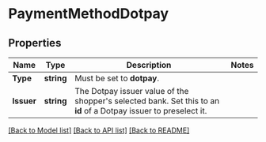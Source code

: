 # PaymentMethodDotpay

## Properties

Name | Type | Description | Notes
------------ | ------------- | ------------- | -------------
**Type** | **string** | Must be set to **dotpay**. | 
**Issuer** | **string** | The Dotpay issuer value of the shopper&#39;s selected bank. Set this to an **id** of a Dotpay issuer to preselect it. | 

[[Back to Model list]](../README.md#documentation-for-models) [[Back to API list]](../README.md#documentation-for-api-endpoints) [[Back to README]](../README.md)


